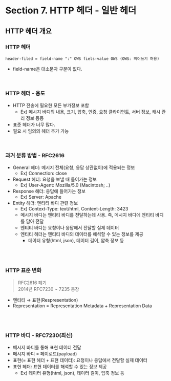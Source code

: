 # Section 7. HTTP 헤더 - 일반 헤더
## HTTP 헤더 개요
### HTTP 헤더
```
header-filed = field-name ":" OWS fiels-value OWS (OWS: 띄어쓰기 허용)
```
- field-name은 대소문자 구분이 없다.
<br>

### HTTP 헤더 - 용도
- HTTP 전송에 필요한 모든 부가정보 포함
  - Ex) 메시지 바디의 내용, 크기, 압축, 인증, 요청 클라이언트, 서버 정보, 캐시 관리 정보 등등
- 표준 헤더가 너무 많다.
- 필요 시 임의의 헤더 추가 가능
<br>

### 과거 분류 방법 - RFC2616
- General 헤더: 메시지 전체(요청, 응답 상관없이)에 적용되는 정보
  - Ex) Connection: close
- Request 헤더: 요청을 보낼 때 들어가는 정보
  - Ex) User-Agent: Mozilla/5.0 (Macintosh; ..)
- Response 헤더: 응답에 들어가는 정보
  - Ex) Server: Apache
- Entity 헤더: 엔티티 바디 관련 정보
  - Ex) Context-Type: text/html, Content-Length: 3423
  - 메시지 바디는 엔티티 바디를 전달하는데 사용. 즉, 메시지 바디에 엔티티 바디를 담아 전달
  - 엔티티 바디는 요청이나 응답에서 전달할 실제 데이터
  - 엔티티 헤더는 엔티티 바디의 데이터를 해석할 수 있는 정보를 제공
    - 데이터 유형(html, json), 데이터 길이, 압축 정보 등
 <br>
 <br>
 
### HTTP 표준 변화
> RFC2616 폐기  
> 2014년 RFC7230 ~ 7235 등장
- 엔티티 → 표현(Respresentation)
- Representation = Representation Metadata + Representation Data
<br>
<br>

### HTTP 바디 - RFC7230(최신)
- 메시지 바디를 통해 표현 데이터 전달
- 메시지 바디 = 페이로드(payload)
- 표현(= 표현 헤더 + 표현 데이터): 요청이나 응답에서 전달할 실제 데이터
- 표현 헤더: 표현 데이터를 해석할 수 있는 정보 제공
  - Ex) 데이터 유형(html, json), 데이터 길이, 압축 정보 등
 

